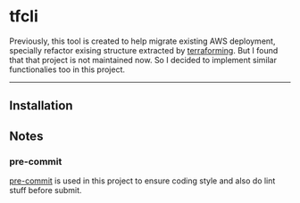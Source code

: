 # tfcli

Previously, this tool is created to help migrate existing AWS deployment, specially refactor exising structure extracted by [terraforming](https://github.com/dtan4/terraforming). But I found that that project is not maintained now. So I decided to implement similar functionalies too in this project.

----

## Installation

## Notes

### pre-commit

[pre-commit](https://pre-commit.com/) is used in this project to ensure coding style and also do lint stuff before submit.
